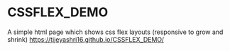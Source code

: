 # CSSFLEX_DEMO
A simple html page which shows css flex layouts (responsive to grow and shrink) 
https://tjjeyashri16.github.io/CSSFLEX_DEMO/
